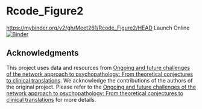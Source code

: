 # Rcode_Figure2

https://mybinder.org/v2/gh/Meet261/Rcode_Figure2/HEAD
Launch Online [![Binder](https://mybinder.org/badge_logo.svg)](https://notebooks.gesis.org/binder/v2/gh/Meet261/Rcode_Figure2/HEAD)

## Acknowledgments

This project uses data and resources from [Ongoing and future challenges of the network approach to psychopathology: From theoretical conjectures to clinical translations](https://osf.io/3kem6/). We acknowledge the contributions of the authors of the original project. Please refer to the [Ongoing and future challenges of the network approach to psychopathology: From theoretical conjectures to clinical translations](https://osf.io/3kem6/) for more details.
